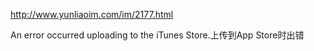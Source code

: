 http://www.yunliaoim.com/im/2177.html

An error occurred uploading to the iTunes Store.上传到App Store时出错